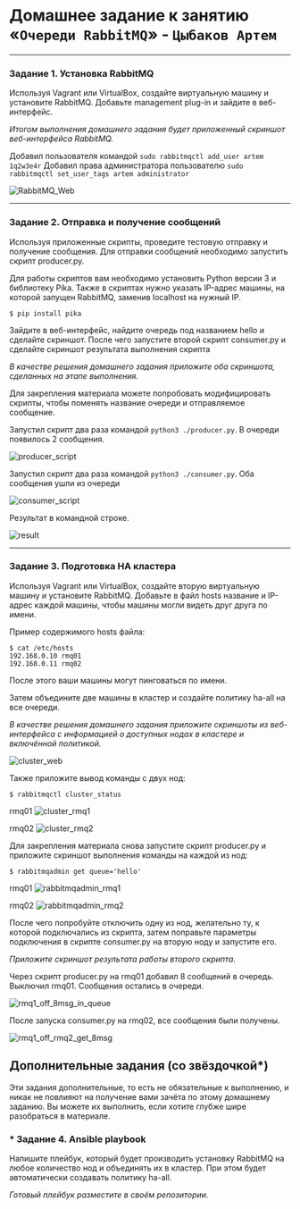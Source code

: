 # Домашнее задание к занятию  «`Очереди RabbitMQ`» - `Цыбаков Артем`
---

### Задание 1. Установка RabbitMQ

Используя Vagrant или VirtualBox, создайте виртуальную машину и установите RabbitMQ.
Добавьте management plug-in и зайдите в веб-интерфейс.

*Итогом выполнения домашнего задания будет приложенный скриншот веб-интерфейса RabbitMQ.*

Добавил пользователя командой 
`sudo rabbitmqctl add_user artem 1q2w3e4r`
Добавил права администратора пользователю
`sudo rabbitmqctl set_user_tags artem administrator`

![RabbitMQ_Web](https://github.com/artemtsybakov/netologyedu/blob/master/Data%20storage%20and%20transmission%20systems/04/img/RabbitMQ_Web.jpg)

---

### Задание 2. Отправка и получение сообщений

Используя приложенные скрипты, проведите тестовую отправку и получение сообщения.
Для отправки сообщений необходимо запустить скрипт producer.py.

Для работы скриптов вам необходимо установить Python версии 3 и библиотеку Pika.
Также в скриптах нужно указать IP-адрес машины, на которой запущен RabbitMQ, заменив localhost на нужный IP.

```shell script
$ pip install pika
```

Зайдите в веб-интерфейс, найдите очередь под названием hello и сделайте скриншот.
После чего запустите второй скрипт consumer.py и сделайте скриншот результата выполнения скрипта

*В качестве решения домашнего задания приложите оба скриншота, сделанных на этапе выполнения.*

Для закрепления материала можете попробовать модифицировать скрипты, чтобы поменять название очереди и отправляемое сообщение.

Запустил скрипт два раза командой `python3 ./producer.py`. В очереди появилось 2 сообщения.

![producer_script](https://github.com/artemtsybakov/netologyedu/blob/master/Data%20storage%20and%20transmission%20systems/04/img/producer_script.png)

Запустил скрипт два раза командой `python3 ./consumer.py`. Оба сообщения ушли из очереди

![consumer_script](https://github.com/artemtsybakov/netologyedu/blob/master/Data%20storage%20and%20transmission%20systems/04/img/consumer_script.jpg)

Результат в командной строке.

![result](https://github.com/artemtsybakov/netologyedu/blob/master/Data%20storage%20and%20transmission%20systems/04/img/result.jpg)

---

### Задание 3. Подготовка HA кластера

Используя Vagrant или VirtualBox, создайте вторую виртуальную машину и установите RabbitMQ.
Добавьте в файл hosts название и IP-адрес каждой машины, чтобы машины могли видеть друг друга по имени.

Пример содержимого hosts файла:
```shell script
$ cat /etc/hosts
192.168.0.10 rmq01
192.168.0.11 rmq02
```
После этого ваши машины могут пинговаться по имени.

Затем объедините две машины в кластер и создайте политику ha-all на все очереди.

*В качестве решения домашнего задания приложите скриншоты из веб-интерфейса с информацией о доступных нодах в кластере и включённой политикой.*

![cluster_web](https://github.com/artemtsybakov/netologyedu/blob/master/Data%20storage%20and%20transmission%20systems/04/img/cluster_web.jpg)

Также приложите вывод команды с двух нод:

```shell script
$ rabbitmqctl cluster_status
```
rmq01
![cluster_rmq1](https://github.com/artemtsybakov/netologyedu/blob/master/Data%20storage%20and%20transmission%20systems/04/img/cluster_rmq1.jpg)

rmq02
![cluster_rmq2](https://github.com/artemtsybakov/netologyedu/blob/master/Data%20storage%20and%20transmission%20systems/04/img/cluster_rmq2.jpg)

Для закрепления материала снова запустите скрипт producer.py и приложите скриншот выполнения команды на каждой из нод:

```shell script
$ rabbitmqadmin get queue='hello'
```

rmq01
![rabbitmqadmin_rmq1](https://github.com/artemtsybakov/netologyedu/blob/master/Data%20storage%20and%20transmission%20systems/04/img/rabbitmqadmin_rmq1.jpg)

rmq02
![rabbitmqadmin_rmq2](https://github.com/artemtsybakov/netologyedu/blob/master/Data%20storage%20and%20transmission%20systems/04/img/rabbitmqadmin_rmq2.jpg)

После чего попробуйте отключить одну из нод, желательно ту, к которой подключались из скрипта, затем поправьте параметры подключения в скрипте consumer.py на вторую ноду и запустите его.

*Приложите скриншот результата работы второго скрипта.*

Через скрипт producer.py на rmq01 добавил 8 сообщений в очередь. Выключил rmq01. Сообщения остались в очереди. 

![rmq1_off_8msg_in_queue](https://github.com/artemtsybakov/netologyedu/blob/master/Data%20storage%20and%20transmission%20systems/04/img/rmq1_off_8msg_in_queue.jpg)

После запуска consumer.py на rmq02, все сообщения были получены.

![rmq1_off_rmq2_get_8msg](https://github.com/artemtsybakov/netologyedu/blob/master/Data%20storage%20and%20transmission%20systems/04/img/rmq1_off_rmq2_get_8msg.jpg)

## Дополнительные задания (со звёздочкой*)
Эти задания дополнительные, то есть не обязательные к выполнению, и никак не повлияют на получение вами зачёта по этому домашнему заданию. Вы можете их выполнить, если хотите глубже шире разобраться в материале.

### * Задание 4. Ansible playbook

Напишите плейбук, который будет производить установку RabbitMQ на любое количество нод и объединять их в кластер.
При этом будет автоматически создавать политику ha-all.

*Готовый плейбук разместите в своём репозитории.*

